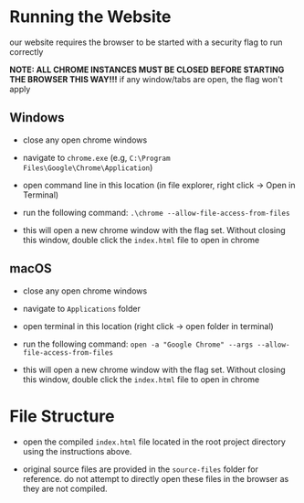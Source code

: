 # Running the Website
our website requires the browser to be started with a security  flag to run correctly 

**NOTE: ALL CHROME INSTANCES MUST BE CLOSED BEFORE STARTING THE BROWSER THIS WAY!!!** if any window/tabs are open, the flag won't apply

## Windows

- close any open chrome windows

- navigate to `chrome.exe` (e.g, `C:\Program Files\Google\Chrome\Application`)

- open command line  in this location (in file explorer, right click -> Open in Terminal)

- run the following command: `.\chrome --allow-file-access-from-files` 

- this will open a new chrome window with the flag set. Without closing this window, double click the `index.html` file to open in chrome

## macOS

- close any open chrome windows

- navigate to `Applications` folder

- open terminal in this location (right click -> open folder in terminal)

- run the following command: `open -a "Google Chrome" --args --allow-file-access-from-files`

- this will open a new chrome window with the flag set. Without closing this window, double click the `index.html` file to open in chrome


# File Structure

- open the compiled `index.html` file located in the root project directory using the instructions above. 

- original source files are provided in the `source-files` folder for reference. do not attempt to directly open these files in the browser as they are not compiled.
